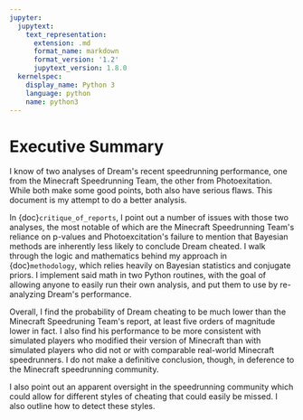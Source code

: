 ```yaml
---
jupyter:
  jupytext:
    text_representation:
      extension: .md
      format_name: markdown
      format_version: '1.2'
      jupytext_version: 1.8.0
  kernelspec:
    display_name: Python 3
    language: python
    name: python3
---
```


# Executive Summary

I know of two analyses of Dream's recent speedrunning performance, one from the Minecraft Speedrunning Team, the other from Photoexitation. While both make some good points, both also have serious flaws. This document is my attempt to do a better analysis.

In {doc}`critique_of_reports`, I point out a number of issues with those two analyses, the most notable of which are the Minecraft Speedrunning Team's reliance on p-values and Photoexcitation's failure to mention that Bayesian methods are inherently less likely to conclude Dream cheated. I walk through the logic and mathematics behind my approach in {doc}`methodology`, which relies heavily on Bayesian statistics and conjugate priors. I implement said math in two Python routines, with the goal of allowing anyone to easily run their own analysis, and put them to use by re-analyzing Dream's performance.

Overall, I find the probability of Dream cheating to be much lower than the Minecraft Speedruning Team's report, at least five orders of magnitude lower in fact. I also find his performance to be more consistent with simulated players who modified their version of Minecraft than with simulated players who did not or with comparable real-world Minecraft speedrunners. I do not make a definitive conclusion, though, in deference to the Minecraft speedrunning community.

I also point out an apparent oversight in the speedrunning community which could allow for different styles of cheating that could easily be missed. I also outline how to detect these styles.

